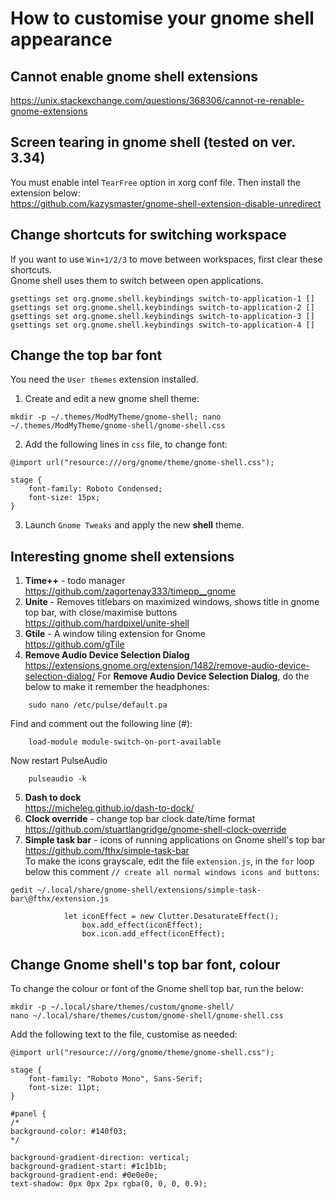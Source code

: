# How to customise your gnome shell appearance

## Cannot enable gnome shell extensions  
https://unix.stackexchange.com/questions/368306/cannot-re-renable-gnome-extensions

## Screen tearing in gnome shell (tested on ver. 3.34)
You must enable intel `TearFree` option in xorg conf file. Then install the extension below:  
https://github.com/kazysmaster/gnome-shell-extension-disable-unredirect

## Change shortcuts for switching workspace
If you want to use `Win+1/2/3` to move between workspaces, first clear these shortcuts.  
Gnome shell uses them to switch between open applications.
```
gsettings set org.gnome.shell.keybindings switch-to-application-1 []
gsettings set org.gnome.shell.keybindings switch-to-application-2 []
gsettings set org.gnome.shell.keybindings switch-to-application-3 []
gsettings set org.gnome.shell.keybindings switch-to-application-4 []
```

## Change the top bar font
You need the `User themes` extension installed.
1. Create and edit a new gnome shell theme:
```
mkdir -p ~/.themes/ModMyTheme/gnome-shell; nano ~/.themes/ModMyTheme/gnome-shell/gnome-shell.css
```
2. Add the following lines in `css` file, to change font:
```
@import url("resource:///org/gnome/theme/gnome-shell.css");

stage {
    font-family: Roboto Condensed;
    font-size: 15px;
}
```
3. Launch `Gnome Tweaks` and apply the new **shell** theme.

## Interesting gnome shell extensions
1. **Time++** - todo manager  
https://github.com/zagortenay333/timepp__gnome
2. **Unite** - Removes titlebars on maximized windows, shows title in gnome top bar, with close/maximise buttons  
https://github.com/hardpixel/unite-shell
3. **Gtile** - A window tiling extension for Gnome  
https://github.com/gTile
4. **Remove Audio Device Selection Dialog**  
https://extensions.gnome.org/extension/1482/remove-audio-device-selection-dialog/
For **Remove Audio Device Selection Dialog**, do the below to make it remember the headphones:
```
    sudo nano /etc/pulse/default.pa
```
Find and comment out the following line (#):
```
    load-module module-switch-on-port-available
```
Now restart PulseAudio
```
    pulseaudio -k
```

5. **Dash to dock**  
https://micheleg.github.io/dash-to-dock/
6. **Clock override** - change top bar clock date/time format  
https://github.com/stuartlangridge/gnome-shell-clock-override
7. **Simple task bar** - icons of running applications on Gnome shell's top bar  
https://github.com/fthx/simple-task-bar  
To make the icons grayscale, edit the file `extension.js`, in the `for` loop below this comment `// create all normal windows icons and buttons`:
```
gedit ~/.local/share/gnome-shell/extensions/simple-task-bar\@fthx/extension.js
```
```
	        let iconEffect = new Clutter.DesaturateEffect();
                box.add_effect(iconEffect);
                box.icon.add_effect(iconEffect);
```

## Change Gnome shell's top bar font, colour
To change the colour or font of the Gnome shell top bar, run the below:
```
mkdir -p ~/.local/share/themes/custom/gnome-shell/
nano ~/.local/share/themes/custom/gnome-shell/gnome-shell.css
```

Add the following text to the file, customise as needed:
```
@import url("resource:///org/gnome/theme/gnome-shell.css");

stage {
    font-family: "Roboto Mono", Sans-Serif;
    font-size: 11pt;
}

#panel {
/*
background-color: #140f03;
*/

background-gradient-direction: vertical;
background-gradient-start: #1c1b1b;
background-gradient-end: #0e0e0e;
text-shadow: 0px 0px 2px rgba(0, 0, 0, 0.9);
```
